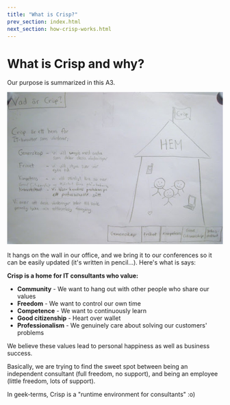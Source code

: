 ```yaml
---
title: "What is Crisp?"
prev_section: index.html
next_section: how-crisp-works.html
---
```


# What is Crisp and why?

Our purpose is summarized in this A3. 

![What is Crisp A3](../assets/WhatIsCrispA3-sv.jpg)

It hangs on the wall in our office, and we bring it to our conferences so it can be easily updated (it's written in pencil...). Here's what is says:

**Crisp is a home for IT consultants who value:**
    
* **Community** - We want to hang out with other people who share our values
* **Freedom** - We want to control our own time
* **Competence** - We want to continuously learn
* **Good citizenship** - Heart over wallet
* **Professionalism** - We genuinely care about solving our customers' problems
    
We believe these values lead to personal happiness as well as business success.

Basically, we are trying to find the sweet spot between being an independent consultant (full freedom, no support), and being an employee (little freedom, lots of support). 

In geek-terms, Crisp is a "runtime environment for consultants" :o)

